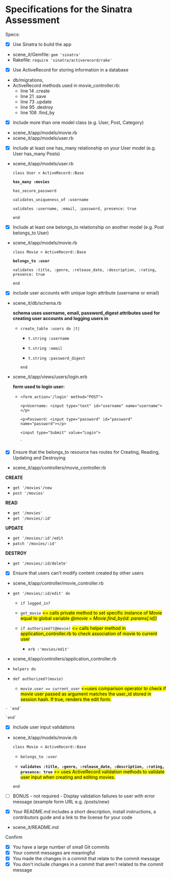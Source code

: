 # Specifications for the Sinatra Assessment

Specs:
- [x] Use Sinatra to build the app  
- scene_it/Gemfile: `gem 'sinatra'`
- Rakefile: `require 'sinatra/activerecord/rake'`


- [x] Use ActiveRecord for storing information in a database
- db/migrations,
- ActiveRecord methods used in movie_controller.rb:
  - line 14 .create
  - line 21 .save
  - line 73 .update
  - line 95 .destroy
  - line 108 .find_by


- [x] Include more than one model class (e.g. User, Post, Category)
- scene_it/app/models/movie.rb
- scene_it/app/models/user.rb


- [x] Include at least one has_many relationship on your User model (e.g. User has_many Posts)
- scene_it/app/models/user.rb

  `class User < ActiveRecord::Base`

  **`has_many :movies`**

  `has_secure_password`

  `validates_uniqueness_of :username`

  `validates :username, :email, :password, presence: true`

  `end`


- [x] Include at least one belongs_to relationship on another model (e.g. Post belongs_to User)

- scene_it/app/models/movie.rb

  `class Movie < ActiveRecord::Base`

    **`belongs_to :user`**

    `validates :title, :genre, :release_date, :description, :rating, presence: true`

  `end`


- [x] Include user accounts with unique login attribute (username or email)

- scene_it/db/schema.rb

  **schema uses username, email, password_digest attributes used for creating user accounts and logging users in**
  - `create_table :users do |t|`

    -  `t.string :username`

    -  `t.string :email`

    -  `t.string :password_digest`

    `end`


- scene_it/app/views/users/login.erb

  **form used to login user:**

  - `<form action='/login' method="POST">`

    `<p>Username: <input type="text" id="username" name="username"></p>`

    `<p>Password: <input type="password" id="password" name="password"></p>`

    `<input type="Submit" value="Login">`

    `</form>

- [x] Ensure that the belongs_to resource has routes for Creating, Reading, Updating and Destroying

- scene_it/app/controllers/movie_controller.rb

 **CREATE**

 -  `get '/movies'/new`
 -  `post '/movies'`

  **READ**

 -  `get '/movies'`
 -  `get '/movies/:id'`

  **UPDATE**

 -  `get '/movies/:id'/edit`
 -  `patch '/movies/:id'`

  **DESTROY**

 -  `get '/movies/:id/delete'`


- [x] Ensure that users can't modify content created by other users

- scene_it/app/controller/movie_controller.rb

- `get '/movies/:id/edit' do`

  -  `if logged_in?`  

   -  `get_movie` <mark><= calls private method to set specific instance of Movie equal to global variable *@movie = Movie.find_by(id: params[:id])*</mark>

   -  `if authorized?(@movie)` <mark><= calls helper method in application_controller.rb to check association of movie to current user</mark>

      - `erb :'movies/edit'`


- scene_it/app/controllers/application_controller.rb

-   `helpers do`
  -   `def authorized?(movie)`

      - `movie.user == current_user` <mark><=uses comparison operator to check if movie user passed as argument matches the user_id stored in session hash. If true, renders the edit form.</mark>

    - `end`

    `end`

- [x] Include user input validations

- scene_it/app/models/movie.rb

  `class Movie < ActiveRecord::Base`

    - `belongs_to :user`

    -  **`validates :title, :genre, :release_date, :description, :rating, presence: true`**   <mark><= uses ActiveRecord validation methods to validate user input when creating and editing movies.</mark>

  `end`



- [ ] BONUS - not required - Display validation failures to user with error message (example form URL e.g. /posts/new)


- [x] Your README.md includes a short description, install instructions, a contributors guide and a link to the license for your code

- scene_it/README.md

Confirm
- [x] You have a large number of small Git commits
- [x] Your commit messages are meaningful
- [x] You made the changes in a commit that relate to the commit message
- [x] You don't include changes in a commit that aren't related to the commit message
